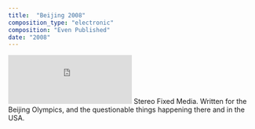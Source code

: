 ```yaml
---
title:  "Beijing 2008"
composition_type: "electronic"
composition: "Even Published"
date: "2008"
---   
```


<iframe width="50%" height="100" scrolling="no" frameborder="no" src="https://w.soundcloud.com/player/?url=https%3A//api.soundcloud.com/tracks/4464693&amp;auto_play=false&amp;hide_related=false&amp;show_comments=true&amp;show_user=true&amp;show_reposts=false&amp;visual=true"></iframe>  
Stereo Fixed Media. Written for the Beijing Olympics, and the questionable things happening there and in the USA.  